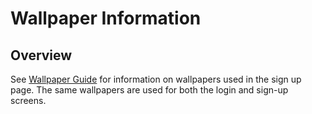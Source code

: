 # Wallpaper Information

## Overview
See [Wallpaper Guide](../../Login/Wallpapers/WallpaperGuide.md) for information on wallpapers used in the sign up page. The same wallpapers are used for both the login and sign-up screens.